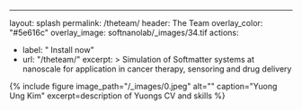 ---
layout: splash
permalink: /theteam/
header: The Team
overlay_color: "#5e616c"
overlay_image: softnanolab/_images/34.tif
actions:
 - label: "<i class='fas fa-download'></i> Install now"
 -  url: "/theteam/"
 excerpt: >
 Simulation of Softmatter systems at nanoscale for application in cancer therapy, sensoring and drug delivery

{% include figure 
image_path="/_images/0.jpeg" 
alt="" 
caption="Yuong Ung Kim"
excerpt=description of Yuongs CV and skills
%}

